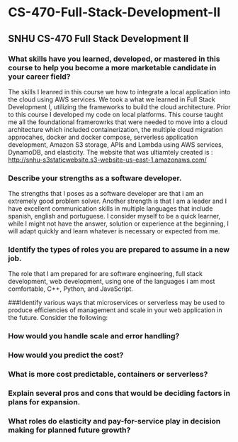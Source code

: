 # CS-470-Full-Stack-Development-II
## SNHU CS-470 Full Stack Development II

### What skills have you learned, developed, or mastered in this course to help you become a more marketable candidate in your career field?
The skills I leanred in this course we how to integrate a local application into the cloud using AWS services. We took a what we learned in Full Stack Development I, utilizing the frameworks to build the cloud architecture. Prior to this course I developed my code on local platforms. This course taught me all the foundational framerowrks that were needed to move into a cloud architecture which included containerization, the multiple cloud migration approcahes, docker and docker compose, serverless application development, Amazon S3 storage, APIs and Lambda using AWS services, DynamoDB, and elasticity. The website that was ultiamtely created is : http://snhu-s3staticwebsite.s3-website-us-east-1.amazonaws.com/

### Describe your strengths as a software developer.
The strengths that I poses as a software developer are that i am an extremely good problem solver. Another strength is that I am a leader and I have excellent communication skills in multiple languages that include spanish, english and portuguese. I consider myself to be a quick learner, while I might not have the answer, solution or experience at the beginning, I will adapt quickly and learn whatever is necessary or expected from me.

### Identify the types of roles you are prepared to assume in a new job.
The role that I am prepared for are software engineering, full stack development, web development, using one of the languages i am most comfortable, C++, Python, and JavaScript.

###Identify various ways that microservices or serverless may be used to produce efficiencies of management and scale in your web application in the future. Consider the following:

### How would you handle scale and error handling?


### How would you predict the cost?


### What is more cost predictable, containers or serverless?


### Explain several pros and cons that would be deciding factors in plans for expansion.


### What roles do elasticity and pay-for-service play in decision making for planned future growth?


